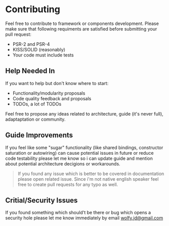 # Contributing
Feel free to contribute to framework or components development. Please make sure that following requiments are satisfied before submitting your pull request:

* PSR-2 and PSR-4
* KISS/SOLID (reasonably)
* Your code must include tests

## Help Needed In
If you want to help but don't know where to start:

* Functionality/modularity proposals
* Code quality feedback and proposals
* TODOs, a lot of TODOs

Feel free to propose any ideas related to architecture, guide (it's never full), adaptaptation or community.

## Guide Improvements
If you feel like some "sugar" functionality (like shared bindings, constructor saturation or autowiring) can cause potential issues in future or reduce code testability please let me know so i can update guide and mention about potential architecture decigions or workarounds.

> If you found any issue which is better to be covered in documentation please open related issue. Since i'm not native english speaker feel free to create pull requests for any typo as well.

## Critial/Security Issues
If you found something which should't be there or bug which opens a security hole please let me know immediately by email [wolfy.jd@gmail.com](mailto:wolfy.jd@gmail.com)
